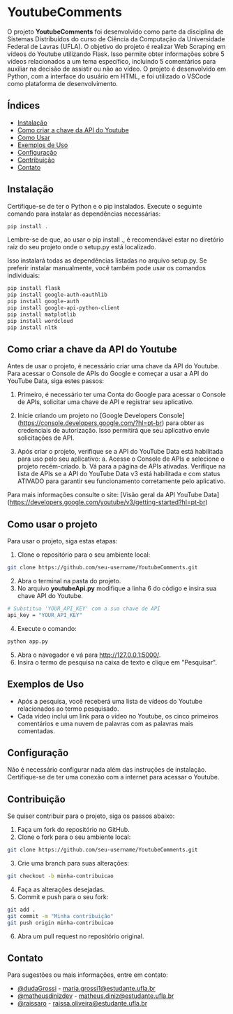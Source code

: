 # YoutubeComments

O projeto **YoutubeComments** foi desenvolvido como parte da disciplina de Sistemas Distribuídos do curso de Ciência da Computação da Universidade Federal de Lavras (UFLA). O objetivo do projeto é realizar Web Scraping em vídeos do Youtube utilizando Flask. Isso permite obter informações sobre 5 vídeos relacionados a um tema específico, incluindo 5 comentários para auxiliar na decisão de assistir ou não ao vídeo. O projeto é desenvolvido em Python, com a interface do usuário em HTML, e foi utilizado o VSCode como plataforma de desenvolvimento.

## Índices
- [Instalação](#instalação)
- [Como criar a chave da API do Youtube](#como-criar-a-chave-da-api-do-youtube)
- [Como Usar](#como-usar)
- [Exemplos de Uso](#exemplos-de-uso)
- [Configuração](#configuração)
- [Contribuição](#contribuição)
- [Contato](#contato)

## Instalação

Certifique-se de ter o Python e o pip instalados. Execute o seguinte comando para instalar as dependências necessárias:

```bash
pip install .
```

Lembre-se de que, ao usar o pip install ., é recomendável estar no diretório raiz do seu projeto onde o setup.py está localizado.

Isso instalará todas as dependências listadas no arquivo setup.py. Se preferir instalar manualmente, você também pode usar os comandos individuais:
```bash
pip install flask
pip install google-auth-oauthlib
pip install google-auth
pip install google-api-python-client
pip install matplotlib
pip install wordcloud
pip install nltk
```

## Como criar a chave da API do Youtube
Antes de usar o projeto, é necessário criar uma chave da API do Youtube.
Para acessar o Console de APIs do Google e começar a usar a API do YouTube Data, siga estes passos:

1. Primeiro, é necessário ter uma Conta do Google para acessar o Console de APIs, solicitar uma chave de API e registrar seu aplicativo.

2. Inicie criando um projeto no [Google Developers Console] (https://console.developers.google.com/?hl=pt-br) para obter as credenciais de autorização. Isso permitirá que seu aplicativo envie solicitações de API.

3. Após criar o projeto, verifique se a API do YouTube Data está habilitada para uso pelo seu aplicativo:
  a. Acesse o Console de APIs e selecione o projeto recém-criado.
  b. Vá para a página de APIs ativadas. Verifique na lista de APIs se a API do YouTube Data v3 está habilitada e com status ATIVADO para garantir seu 
  funcionamento corretamente pelo aplicativo.

Para mais informações consulte o site: [Visão geral da API YouTube Data] (https://developers.google.com/youtube/v3/getting-started?hl=pt-br)

## Como usar o projeto
Para usar o projeto, siga estas etapas:

1. Clone o repositório para o seu ambiente local:
```bash
git clone https://github.com/seu-username/YoutubeComments.git
```
2. Abra o terminal na pasta do projeto.
3. No arquivo **youtubeApi.py** modifique a linha 6 do código e insira sua chave API do Youtube.
```bash
# Substitua 'YOUR_API_KEY' com a sua chave de API
api_key = "YOUR_API_KEY"
```
4. Execute o comando:
```bash
python app.py
```
5. Abra o navegador e vá para http://127.0.0.1:5000/.
6. Insira o termo de pesquisa na caixa de texto e clique em "Pesquisar".

## Exemplos de Uso
- Após a pesquisa, você receberá uma lista de vídeos do Youtube relacionados ao termo pesquisado.
- Cada vídeo inclui um link para o vídeo no Youtube, os cinco primeiros comentários e uma nuvem de palavras com as palavras mais comentadas.

## Configuração
Não é necessário configurar nada além das instruções de instalação. Certifique-se de ter uma conexão com a internet para acessar o Youtube.

## Contribuição
Se quiser contribuir para o projeto, siga os passos abaixo:
1. Faça um fork do repositório no GitHub.
2. Clone o fork para o seu ambiente local:
```bash
git clone https://github.com/seu-username/YoutubeComments.git
```
3. Crie uma branch para suas alterações:
```bash
git checkout -b minha-contribuicao
```
4. Faça as alterações desejadas.
5. Commit e push para o seu fork:
```bash
git add .
git commit -m "Minha contribuição"
git push origin minha-contribuicao
```
6. Abra um pull request no repositório original.

## Contato
Para sugestões ou mais informações, entre em contato:
- [@dudaGrossi](https://github.com/dudaGrossi) - maria.grossi1@estudante.ufla.br
- [@matheusdinizdev](https://github.com/matheusdinizdev) - matheus.diniz@estudante.ufla.br
- [@raissaro](https://github.com/raissaro) - raissa.oliveira@estudante.ufla.br
